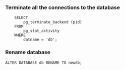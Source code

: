 ### Terminate all the connections to the database
```
	SELECT
	    pg_terminate_backend (pid)
	FROM
	    pg_stat_activity
	WHERE
	    datname = 'db';
```
### Rename database

```
ALTER DATABASE db RENAME TO newdb;
```
